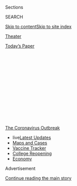 <div id="app">

<div>

<div>

<div>

<div class="NYTAppHideMasthead css-1q2w90k e1suatyy0">

<div class="section css-ui9rw0 e1suatyy2">

<div class="css-eph4ug er09x8g0">

<div class="css-6n7j50">

</div>

<span class="css-1dv1kvn">Sections</span>

<div class="css-10488qs">

<span class="css-1dv1kvn">SEARCH</span>

</div>

[Skip to content](#site-content)[Skip to site
index](#site-index)

</div>

<div id="masthead-section-label" class="css-1wr3we4 eaxe0e00">

[Theater](https://www.nytimes.com/section/theater)

</div>

<div class="css-10698na e1huz5gh0">

</div>

</div>

<div id="masthead-bar-one" class="section hasLinks css-15hmgas e1csuq9d3">

<div class="css-uqyvli e1csuq9d0">

</div>

<div class="css-1uqjmks e1csuq9d1">

</div>

<div class="css-9e9ivx">

[](https://myaccount.nytimes.com/auth/login?response_type=cookie&client_id=vi)

</div>

<div class="css-1bvtpon e1csuq9d2">

[Today’s
Paper](https://www.nytimes.com/section/todayspaper)

</div>

</div>

</div>

</div>

<div data-aria-hidden="false">

<div id="site-content" data-role="main">

<div>

<div class="css-1aor85t" style="opacity:0.000000001;z-index:-1;visibility:hidden">

<div class="css-1hqnpie">

<div class="css-epjblv">

<span class="css-17xtcya">[Theater](/section/theater)</span><span class="css-x15j1o">|</span><span class="css-fwqvlz">Terrence
McNally, Tony-Winning Playwright of Gay Life, Dies at
81</span>

</div>

<div class="css-k008qs">

<div class="css-1iwv8en">

<span class="css-18z7m18"></span>

<div>

</div>

</div>

<span class="css-1n6z4y">https://nyti.ms/2WIcph4</span>

<div class="css-1705lsu">

<div class="css-4xjgmj">

<div class="css-4skfbu" data-role="toolbar" data-aria-label="Social Media Share buttons, Save button, and Comments Panel with current comment count" data-testid="share-tools">

  - 
  - 
  - 
  - 
    
    <div class="css-6n7j50">
    
    </div>

  - 

</div>

</div>

</div>

</div>

</div>

</div>

<div id="NYT_TOP_BANNER_REGION" class="css-13pd83m">

<div>

<div id="styln-prism-menu-1592847958612" class="section interactive-content interactive-size-medium css-1edisqu">

<div class="css-17ih8de interactive-body">

<div id="scroll-container" class="css-1gj85ro">

[<span class="styln-title-wrap"><span class="css-1pje3qr">The
Coronavirus</span><span class="css-1pje3qr">
Outbreak</span></span>](https://www.nytimes.com/news-event/coronavirus?action=click&pgtype=Article&state=default&region=TOP_BANNER&context=storylines_menu)

  - <span class="css-kqxiym" data-emphasize="true">live</span>[Latest
    Updates](https://www.nytimes.com/2020/08/03/world/coronavirus-covid-19.html?action=click&pgtype=Article&state=default&region=TOP_BANNER&context=storylines_menu)
  - [Maps and
    Cases](https://www.nytimes.com/interactive/2020/us/coronavirus-us-cases.html?action=click&pgtype=Article&state=default&region=TOP_BANNER&context=storylines_menu)
  - [Vaccine
    Tracker](https://www.nytimes.com/interactive/2020/science/coronavirus-vaccine-tracker.html?action=click&pgtype=Article&state=default&region=TOP_BANNER&context=storylines_menu)
  - [College
    Reopening](https://www.nytimes.com/2020/08/02/us/covid-college-reopening.html?action=click&pgtype=Article&state=default&region=TOP_BANNER&context=storylines_menu)
  - [Economy](https://www.nytimes.com/live/2020/08/03/business/stock-market-today-coronavirus?action=click&pgtype=Article&state=default&region=TOP_BANNER&context=storylines_menu)

</div>

</div>

</div>

</div>

</div>

<div id="top-wrapper" class="css-1sy8kpn">

<div id="top-slug" class="css-l9onyx">

Advertisement

</div>

[Continue reading the main
story](#after-top)

<div class="ad top-wrapper" style="text-align:center;height:100%;display:block;min-height:250px">

<div id="top" class="place-ad" data-position="top" data-size-key="top">

</div>

</div>

<div id="after-top">

</div>

</div>

<div>

<div id="sponsor-wrapper" class="css-1hyfx7x">

<div id="sponsor-slug" class="css-19vbshk">

Supported by

</div>

[Continue reading the main
story](#after-sponsor)

<div id="sponsor" class="ad sponsor-wrapper" style="text-align:center;height:100%;display:block">

</div>

<div id="after-sponsor">

</div>

</div>

<div class="css-186x18t">

those we’ve lost

</div>

<div class="css-1vkm6nb ehdk2mb0">

# Terrence McNally, Tony-Winning Playwright of Gay Life, Dies at 81

</div>

Mr. McNally, who died of coronavirus complications, introduced audiences
to characters and situations that most mainstream theater had previously
shunted into comic asides.

<div class="css-79elbk" data-testid="photoviewer-wrapper">

<div class="css-z3e15g" data-testid="photoviewer-wrapper-hidden">

</div>

<div class="css-1a48zt4 ehw59r15" data-testid="photoviewer-children">

![<span class="css-16f3y1r e13ogyst0" data-aria-hidden="true">The
playwright Terrence McNally in 2014. His career, which began on Broadway
in 1963, continued without much interruption through last
year.</span><span class="css-cnj6d5 e1z0qqy90" itemprop="copyrightHolder"><span class="css-1ly73wi e1tej78p0">Credit...</span><span><span>Fred
R. Conrad/The New York
Times</span></span></span>](https://static01.nyt.com/images/2020/03/27/obituaries/24mcnally/merlin_79098622_37b71f4f-a359-46f5-b5be-315fc94220b2-articleLarge.jpg?quality=75&auto=webp&disable=upscale)

</div>

</div>

<div class="css-18e8msd">

<div class="css-pdw9fk epjyd6m0">

<div class="css-1txwxcy ey68jwv0" data-aria-hidden="true">

[![Jesse
Green](https://static01.nyt.com/images/2018/02/16/multimedia/author-jesse-green/author-jesse-green-thumbLarge.jpg
"Jesse Green")](https://www.nytimes.com/by/jesse-green)[![Neil
Genzlinger](https://static01.nyt.com/images/2018/06/13/multimedia/author-neil-genzlinger/author-neil-genzlinger-thumbLarge.jpg
"Neil Genzlinger")](https://www.nytimes.com/by/neil-genzlinger)

</div>

<div class="css-1baulvz">

By [<span class="css-1baulvz" itemprop="name">Jesse
Green</span>](https://www.nytimes.com/by/jesse-green) and
[<span class="css-1baulvz last-byline" itemprop="name">Neil
Genzlinger</span>](https://www.nytimes.com/by/neil-genzlinger)

</div>

</div>

  - 
    
    <div class="css-ld3wwf e16638kd2">
    
    Published March 24, 2020Updated April 16,
    2020
    
    </div>

  - 
    
    <div class="css-4xjgmj">
    
    <div class="css-pvvomx" data-role="toolbar" data-aria-label="Social Media Share buttons, Save button, and Comments Panel with current comment count" data-testid="share-tools">
    
      - 
      - 
      - 
      - 
        
        <div class="css-6n7j50">
        
        </div>
    
      - 
    
    </div>
    
    </div>

</div>

</div>

<div class="section meteredContent css-1r7ky0e" name="articleBody" itemprop="articleBody">

<div class="css-1fanzo5 StoryBodyCompanionColumn">

<div class="css-53u6y8">

*This obituary is part of a series about people who have died in the
coronavirus pandemic. Read about others*
[*here*](https://www.nytimes.com/series/people-who-have-died-of-the-coronavirus)*.*

Terrence McNally, the four-time Tony Award-winning playwright whose
outpouring of work for the theater dramatized and domesticated gay life
across five decades, died on Tuesday in Sarasota, Fla. He was 81.

The cause was complications of the coronavirus, according to his
husband, [Tom
Kirdahy](https://www.nytimes.com/2017/11/15/fashion/weddings/tom-kirdahy-and-terrence-mcnally-an-immediate-and-lasting-need.html).
Mr. McNally had chronic obstructive pulmonary disease, and had overcome
lung cancer. He died at Sarasota Memorial Hospital.

Mr. McNally’s Tony Awards attest to his versatility. Two were for books
for musicals, “Kiss of the Spider Woman” (1993) and “Ragtime” (1998),
and two were for plays, and vastly different ones: “Love\! Valour\!
Compassion\!” (1995), about gay men who share a vacation house, and
“Master Class” (1996), in which the opera diva Maria Callas reflects
on her career.

</div>

</div>

<div class="css-1fanzo5 StoryBodyCompanionColumn">

<div class="css-53u6y8">

And those prize winners were only a small part of his oeuvre. With some
three dozen plays to his credit, as well as the books for 10 musicals,
the librettos for four operas and a handful of screenplays for film and
television, Mr. McNally was a remarkably prolific and consistent
dramatist.

His career, which began on Broadway in 1963 with a few lines he
contributed to an adaptation of “The Lady of the Camellias” starring
Susan Strasberg, continued without much interruption through last year’s
revival of his “[Frankie and Johnny in the Clair de
Lune](https://www.nytimes.com/2019/05/30/theater/frankie-and-johnny-review-audra-mcdonald.html),”
starring Audra McDonald and Michael Shannon.

In between, in a series of successes including “The Ritz,” “The Lisbon
Traviata,” “Lips Together, Teeth Apart” and “Love\! Valour\!
Compassion\!,” Mr. McNally introduced Broadway and Off Broadway
audiences to characters and situations that most mainstream theater had
previously shunted into comic asides.

</div>

</div>

<div class="css-79elbk" data-testid="photoviewer-wrapper">

<div class="css-z3e15g" data-testid="photoviewer-wrapper-hidden">

</div>

<div class="css-1a48zt4 ehw59r15" data-testid="photoviewer-children">

![<span class="css-16f3y1r e13ogyst0" data-aria-hidden="true">Nathan
Lane, second from left, as Buzz Hauser in Mr. McNally’s “Love\! Valour\!
Compassion\!” at the Walter Kerr Theater in New
York.</span><span class="css-cnj6d5 e1z0qqy90" itemprop="copyrightHolder"><span class="css-1ly73wi e1tej78p0">Credit...</span><span>Sara
Krulwich/The New York
Times</span></span>](https://static01.nyt.com/images/2020/03/25/obituaries/24McNally-valour/merlin_79379944_e644d9c9-f7c4-4c6d-8506-70cc8805ec31-articleLarge.jpg?quality=75&auto=webp&disable=upscale)

</div>

</div>

<div class="css-1fanzo5 StoryBodyCompanionColumn">

<div class="css-53u6y8">

His first Broadway production, a 1965 bomb called “And Things That Go
Bump in the Night,” featured what was, at the time, an almost unheard-of
romance between two men.

</div>

</div>

<div class="css-1fanzo5 StoryBodyCompanionColumn">

<div class="css-53u6y8">

Walter Kerr, writing in The New York Herald Tribune, called it an
“infertile cross between Sartre’s ‘No Exit,’ Albee’s ‘Tiny Alice,’
Wagner’s ‘Gotterdammerung’ and the most portentous high school pageant
you ever saw.”

Mr. McNally told Vogue in 1995, “I still think that I win, hands down,
the contest for worst first-play reviews — or any-play reviews.”

</div>

</div>

![<span class="css-16f3y1r e13ogyst0">The playwright died on Tuesday of
complications from the coronavirus at 81. Here, we revisit a documentary
made for T’s 2019 Culture
issue.</span><span class="css-cch8ym"><span class="css-1dv1kvn">Credit</span><span class="css-cnj6d5 e1z0qqy90" itemprop="copyrightHolder"><span class="css-1ly73wi e1tej78p0">Credit...</span><span>Cheryl
Dunn</span></span></span>](https://static01.nyt.com/images/2019/04/10/t-magazine/entertainment/10tmag-stills-slide-9EC0/10tmag-stills-slide-9EC0-videoSixteenByNineJumbo1600.jpg)

<div class="css-1fanzo5 StoryBodyCompanionColumn">

<div class="css-53u6y8">

Such reviews did not slow him down, however. Over the next 50 years, his
flagship plays, as well as the teleplay for “Andre’s Mother” in 1990 and
its stage sequel “Mothers and Sons” in 2014, traced the same arc that
many gay men were experiencing in their lives over the same period, from
the closet to rebellion, and from disaster to marriage and parenting.

“The Ritz,” which opened in 1975, offered Broadway audiences a farcical
snapshot of life in a Manhattan bathhouse, with Mafiosi and half-naked
gay men slamming and opening doors in a replay of closetedness and
liberation. By 1989, when “The Lisbon Traviata” opened at the Manhattan
Theater Club, that joy had soured considerably, as the relationship
between an obsessive gay opera fanatic and his younger doctor lover
explodes to a Callas recording.

If that play was fueled by unspoken angst about AIDS, the disease moved
to the forefront in “Lips Together, Teeth Apart” (1991) and “Love\!
Valour\! Compassion\!,” both of which concern groups of friends —
straight couples in the first, gay men in the second — confronting
unexpected mortality. In “Andre’s Mother,” the two groups intersect when
the mother of a man who has died of AIDS cannot bring herself to
acknowledge the grief of his longtime
lover.

</div>

</div>

<div class="css-79elbk" data-testid="photoviewer-wrapper">

<div class="css-z3e15g" data-testid="photoviewer-wrapper-hidden">

</div>

<div class="css-1a48zt4 ehw59r15" data-testid="photoviewer-children">

<div class="css-1xdhyk6 erfvjey0">

<span class="css-1ly73wi e1tej78p0">Image</span>

<div class="css-zjzyr8">

<div data-testid="lazyimage-container" style="height:257.1333333333334px">

</div>

</div>

</div>

<span class="css-16f3y1r e13ogyst0" data-aria-hidden="true">Mr. McNally,
right, at a rehearsal for “Lips Together, Teeth Apart” in 1991 with,
from left, Nathan Lane, Swoosie Kurtz, Christine Baranski and Anthony
Heald.</span><span class="css-cnj6d5 e1z0qqy90" itemprop="copyrightHolder"><span class="css-1ly73wi e1tej78p0">Credit...</span><span>Jack
Manning/The New York Times</span></span>

</div>

</div>

<div class="css-1fanzo5 StoryBodyCompanionColumn">

<div class="css-53u6y8">

Fourteen years later, in “Mothers and Sons,” that lover has remarried
and, with his husband, become the father of a young son — the first time
this new family reality was depicted on Broadway.

</div>

</div>

<div class="css-1fanzo5 StoryBodyCompanionColumn">

<div class="css-53u6y8">

Though the changes Mr. McNally wrote about were epochal for gay men, his
plays were designed not to exclude. However furious, they are also
ingratiating, emphasizing familiar situations, comic personalities and
well-turned put-downs. (“Who are you saving it for?” Callas bellows at
an unfortunate singer in midsong.) His gay stories never came across as
a narrowing of theater’s human focus but as an expansion of it, and by
inviting everyone into them he helped solidify the social change he was
describing.

This was naturally most evident in his books for musicals, several of
which had gay characters and themes and nearly all of which focused on
society’s outsiders trying to get in. “Kiss of the Spider Woman,” based
on the novel by Manuel Puig, daringly puts onstage, in one prison cell,
a macho political prisoner in an unnamed South American dictatorship and
a window-dresser whose greatest passion is for campy movie musicals.
Chita Rivera starred as Aurora, the Spider Woman, a figure of death and
transcendence brought to life by an act of willful imagination.

And among the out-of-work steelworkers who put together a striptease act
to raise money and morale in “The Full Monty,” which opened on Broadway
in 2000, Mr. McNally made sure to expand **** on a gay relationship only
briefly indicated in the British film on which the musical was based.

His other musicals, which include “The Rink” (1984), “Catch Me if You
Can” (2011) and “Anastasia” (2016), likewise depict Mr. McNally’s gift
for sociological specificity within historical sweep, even if most of
them are adaptations. Perhaps that’s because, in replicating the arc of
gay life from the 1960s to the 2010s, his plays also replicated the arc
of his own
life.

</div>

</div>

<div class="css-79elbk" data-testid="photoviewer-wrapper">

<div class="css-z3e15g" data-testid="photoviewer-wrapper-hidden">

</div>

<div class="css-1a48zt4 ehw59r15" data-testid="photoviewer-children">

<div class="css-1xdhyk6 erfvjey0">

<span class="css-1ly73wi e1tej78p0">Image</span>

<div class="css-zjzyr8">

<div data-testid="lazyimage-container" style="height:253.91111111111113px">

</div>

</div>

</div>

<span class="css-16f3y1r e13ogyst0" data-aria-hidden="true">Brian Stokes
Mitchell, center, starred on Broadway in 1998 in the musical “Ragtime.”
Mr. McNally won a Tony Award for writing the book, based on the E.L.
Doctorow
novel.</span><span class="css-cnj6d5 e1z0qqy90" itemprop="copyrightHolder"><span class="css-1ly73wi e1tej78p0">Credit...</span><span>Sara
Krulwich/The New York Times</span></span>

</div>

</div>

<div class="css-1fanzo5 StoryBodyCompanionColumn">

<div class="css-53u6y8">

Michael Terrence McNally was born on Nov. 3, 1938, in St. Petersburg,
Fla., where his parents, Hubert and Dorothy (Rapp) McNally, had a bar
and grill on the beach. During World War II and just after, the family
lived in Port Chester, N.Y., and his paternal grandfather would take him
to the theater.

</div>

</div>

<div class="css-1fanzo5 StoryBodyCompanionColumn">

<div class="css-53u6y8">

One of the first productions he saw was the musical “Annie Get Your
Gun,” which opened on Broadway in 1946 and starred Ethel Merman. The
show, he said in an oral history recorded in 2017 for the [Primary
Stages Off Broadway Oral History
Project](http://primarystagesoffcenter.org/interviews/k-o/terrence-mcnally),
“made a huge impression, so much so that when she did it on Broadway as
a revival when I was a student at Columbia many years later, I
anticipated every moment: ‘Now she’s going to do this; now that’s going
to happen.’ Suddenly it all came rushing back.”

The family moved to Corpus Christi, Texas. In high school there Mr.
McNally edited the school newspaper and literary magazine.

“I had a wonderful high school English teacher, Mrs. McElroy,” he said
in the oral history, “who loved theater, made me and a few others really
appreciate the English language and the use of it, and she really got us
into Shakespeare.”

He graduated from W.B. Ray High School in Corpus Christi in 1956 and
enrolled at Columbia University. It was a particularly vibrant time for
Broadway. In the oral history, Mr. McNally recalled heading out on his
first night in the city naïvely expecting to walk up to the box office
and buy a ticket to “My Fair Lady,” a smash hit that had recently opened
starring Julie Andrews and Rex Harrison. Told that the show was sold out
for months, he walked a few blocks south and saw Gwen Verdon in “Damn
Yankees” instead.

</div>

</div>

<div class="css-cfo9c3">

</div>

<div class="css-1fanzo5 StoryBodyCompanionColumn">

<div class="css-53u6y8">

He earned his bachelor’s degree in English in 1960. By then he was in a
relationship with the playwright Edward Albee, whom he had met at a
party in 1959.

“Terrence and I started talking,” Mr. Albee recalled in an interview
quoted in Mel Gussow’s biography, “Edward Albee: A Singular Journey”
(2012), “and the next thing I knew, so to speak, we were living
together.”

</div>

</div>

<div class="css-1fanzo5 StoryBodyCompanionColumn">

<div class="css-53u6y8">

The relationship lasted five years, but their differing views on how to
deal with their sexuality were a point of tension.

“Edward didn’t want to be reviewed as a gay playwright and was never
comfortable coming out,” Mr. McNally told The San Francisco Chronicle in
2018. “That’s one of about a million reasons why that relationship was
never going to go anywhere. I became invisible when press was around or
at an opening night. I knew it was wrong. It’s so much work to live that
way.” [(Mr. Albee died
in 2016.)](https://www.nytimes.com/2016/09/17/arts/edward-albee-playwright-of-a-desperate-generation-dies-at-88.html)

After the poorly received “And Things That Go Bump in the Night,” Mr.
McNally had two other Broadway credits, “Morning, Noon and Night” in
1968 and two one-acts under the title “Bad Habits” in 1974, before
scoring a success with “The Ritz,” which ran for almost a year. His
career culminated in a Tony Award for lifetime achievement in
2019.

</div>

</div>

<div class="css-79elbk" data-testid="photoviewer-wrapper">

<div class="css-z3e15g" data-testid="photoviewer-wrapper-hidden">

</div>

<div class="css-1a48zt4 ehw59r15" data-testid="photoviewer-children">

<div class="css-1xdhyk6 erfvjey0">

<span class="css-1ly73wi e1tej78p0">Image</span>

<div class="css-zjzyr8">

<div data-testid="lazyimage-container" style="height:579.3555555555556px">

</div>

</div>

</div>

<span class="css-16f3y1r e13ogyst0" data-aria-hidden="true">Mr. McNally
at his home in Manhattan with his husband, Tom Kirdahy, in
2018.</span><span class="css-cnj6d5 e1z0qqy90" itemprop="copyrightHolder"><span class="css-1ly73wi e1tej78p0">Credit...</span><span>Daniel
Dorsa for The New York Times</span></span>

</div>

</div>

<div class="css-1fanzo5 StoryBodyCompanionColumn">

<div class="css-53u6y8">

Mr. McNally and Mr. Kirdahy were joined in a civil union in 2003 and
[married
in 2010](https://www.nytimes.com/2017/11/15/fashion/weddings/tom-kirdahy-and-terrence-mcnally-an-immediate-and-lasting-need.html).
He is also survived by a brother, Peter.

In [a 2014
interview](https://www.nytimes.com/2014/03/02/theater/mcnallys-mothers-and-sons-gauges-a-changed-america.html?searchResultPosition=3)
with The New York Times, Mr. McNally recalled an encounter at Stephen
Sondheim’s 50th-birthday party in 1980 that helped him shed a personal
demon, a turning point in his playwriting. He was drinking heavily at
the time and had been for years.

“Then someone I hardly knew, Angela Lansbury, waved me over to where she
was sitting,” he said. “And she said, ‘I just want to say, I don’t know
you very well, but every time I see you, you’re drunk, and it bothers
me.’ I was so upset. She was someone I revered, and she said this with
such love and concern. I went to an A.A. meeting, and within a year, I
had stopped drinking.”

</div>

</div>

<div class="css-1fanzo5 StoryBodyCompanionColumn">

<div class="css-53u6y8">

By 1982, with “Frankie and Johnny,” the course of his career had
changed, his vision having deepened and darkened from the zaniness and
absurdity of his earlier work. The play about melancholy lovers —
Frankie is “a B.L.T. down sort of person,” who thinks Johnny is “looking
for someone a little more pheasant under glass” — introduces what would
become Mr. McNally’s mature theme: that tragedy and comedy not only
coexist but also, like all of us on earth,
cohabit.

</div>

</div>

<div>

</div>

</div>

<div>

</div>

<div>

</div>

<div id="NYT_BELOW_MAIN_CONTENT_REGION">

<div>

<div id="covid-obits-article-embed" class="section css-l08pwh interactive-content interactive-size-medium">

<div class="css-17ih8de interactive-body">

<div class="g-obits-embed" data-preview-slug="2020-04-03-covid-obits">

[](https://www.nytimes.com/interactive/2020/obituaries/people-died-coronavirus-obituaries.html?action=click&pgtype=Article&state=default&region=BELOW_MAIN_CONTENT&context=covid_obits_promo)

<div class="g-hed-summ">

# Those We’ve Lost

The coronavirus pandemic has taken an incalculable death toll. This
series is designed to put names and faces to the numbers.

<span>Read
more</span>

</div>

<div class="g-obits-embed-wrap">

<div id="bernaldina-josé-pedro" class="g-obit">

<div class="g-flex-wrapper-image">

<div class="g-image g-asset-inner">

![](https://static01.nyt.com/images/2020/07/30/obituaries/30Pedro/30Pedro-square640.jpg)

</div>

</div>

<div class="g-flex-wrapper-text">

# Bernaldina José Pedro

<div class="g-meta">

<span>d. Boa Vista, Brazil</span>

</div>

<div class="g-summ">

Leader among the Indigenous
Macuxi

</div>

</div>

</div>

<div id="john-eric-swing" class="g-obit">

<div class="g-flex-wrapper-image">

<div class="g-image g-asset-inner">

![](https://static01.nyt.com/images/2020/07/31/obituaries/31Swing/merlin_175167783_8913bc90-0d64-43f3-a655-1bb1bf1601c9-square640.jpg)

</div>

</div>

<div class="g-flex-wrapper-text">

# John Eric Swing

<div class="g-meta">

<span>d. Fountain Valley, Calif. </span>

</div>

<div class="g-summ">

Champion of
Filipino-Americans

</div>

</div>

</div>

<div id="victor-victor-" class="g-obit">

<div class="g-flex-wrapper-image">

<div class="g-image g-asset-inner">

![](https://static01.nyt.com/images/2020/07/27/obituaries/27Victor/merlin_175001436_38b11f8e-227a-4e2c-9821-7618af9b2524-square640.jpg)

</div>

</div>

<div class="g-flex-wrapper-text">

# Victor Victor

<div class="g-meta">

<span>d. Santo Domingo, Dominican Republic</span>

</div>

<div class="g-summ">

Beloved musician of the Dominican
Republic

</div>

</div>

</div>

<div id="dr-eddie-negrón" class="g-obit">

<div class="g-flex-wrapper-image">

<div class="g-image g-asset-inner">

![](https://static01.nyt.com/images/2020/07/31/obituaries/31Negron/merlin_175160169_516322ae-fd23-4969-b6b2-193ced371105-square640.jpg)

</div>

</div>

<div class="g-flex-wrapper-text">

# Dr. Eddie Negrón

<div class="g-meta">

<span>d. Fort Walton Beach, Fla.</span>

</div>

<div class="g-summ">

Internist on Florida’s Emerald
Coast

</div>

</div>

</div>

<div id="dobby-dobson" class="g-obit">

<div class="g-flex-wrapper-image">

<div class="g-image g-asset-inner">

![](https://static01.nyt.com/images/2020/07/30/obituaries/30Dobson/merlin_175115928_f6b9271c-8f05-4fe1-a38a-5ca4a58f8935-square640.jpg)

</div>

</div>

<div class="g-flex-wrapper-text">

# Dobby Dobson

<div class="g-meta">

<span>d. Coral Springs, Fla.</span>

</div>

<div class="g-summ">

Jamaican singer and
songwriter

</div>

</div>

</div>

<div id="waldemar-gonzalez" class="g-obit">

<div class="g-flex-wrapper-image">

<div class="g-image g-asset-inner">

![](https://static01.nyt.com/images/2020/08/01/obituaries/28Gonzalez/merlin_175002771_beb57888-3951-409a-ae13-03a94b2e962e-square640.jpg)

</div>

</div>

<div class="g-flex-wrapper-text">

# Waldemar Gonzalez

<div class="g-meta">

<span>d. White Plains, N.Y.</span>

</div>

<div class="g-summ">

Teacher and social worker

</div>

</div>

</div>

</div>

</div>

</div>

</div>

</div>

</div>

<div>

</div>

<div>

<div id="bottom-wrapper" class="css-1ede5it">

<div id="bottom-slug" class="css-l9onyx">

Advertisement

</div>

[Continue reading the main
story](#after-bottom)

<div id="bottom" class="ad bottom-wrapper" style="text-align:center;height:100%;display:block;min-height:90px">

</div>

<div id="after-bottom">

</div>

</div>

</div>

</div>

</div>

## Site Index

<div>

</div>

## Site Information Navigation

  - [© <span>2020</span> <span>The New York Times
    Company</span>](https://help.nytimes.com/hc/en-us/articles/115014792127-Copyright-notice)

<!-- end list -->

  - [NYTCo](https://www.nytco.com/)
  - [Contact
    Us](https://help.nytimes.com/hc/en-us/articles/115015385887-Contact-Us)
  - [Work with us](https://www.nytco.com/careers/)
  - [Advertise](https://nytmediakit.com/)
  - [T Brand Studio](http://www.tbrandstudio.com/)
  - [Your Ad
    Choices](https://www.nytimes.com/privacy/cookie-policy#how-do-i-manage-trackers)
  - [Privacy](https://www.nytimes.com/privacy)
  - [Terms of
    Service](https://help.nytimes.com/hc/en-us/articles/115014893428-Terms-of-service)
  - [Terms of
    Sale](https://help.nytimes.com/hc/en-us/articles/115014893968-Terms-of-sale)
  - [Site
    Map](https://spiderbites.nytimes.com)
  - [Help](https://help.nytimes.com/hc/en-us)
  - [Subscriptions](https://www.nytimes.com/subscription?campaignId=37WXW)

</div>

</div>

</div>

</div>
